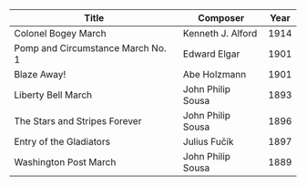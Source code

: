 | Title                                | Composer                | Year |
|--------------------------------------|-------------------------|------|
| Colonel Bogey March                  | Kenneth J. Alford       | 1914 |
| Pomp and Circumstance March No. 1    | Edward Elgar            | 1901 |
| Blaze Away!                          | Abe Holzmann            | 1901 |
| Liberty Bell March                   | John Philip Sousa       | 1893 |
| The Stars and Stripes Forever        | John Philip Sousa       | 1896 |
| Entry of the Gladiators              | Julius Fučík            | 1897 |
| Washington Post March                | John Philip Sousa       | 1889 |
